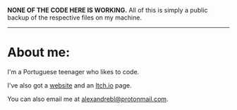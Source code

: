 **NONE OF THE CODE HERE IS WORKING.** All of this is simply a public backup of the respective files on my machine.

----------------------------------------

# About me:

I'm a Portuguese teenager who likes to code.

I've also got a [website](https://alexandrebl.com) and an [Itch.io](https://alexandrebl.itch.io/) page.

You can also email me at alexandrebl@protonmail.com.
